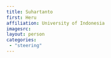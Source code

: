 ```yaml
---
title: Suhartanto
first: Heru
affiliation: University of Indonesia
imagesrc: 
layout: person
categories:
 - "steering"
---
```


